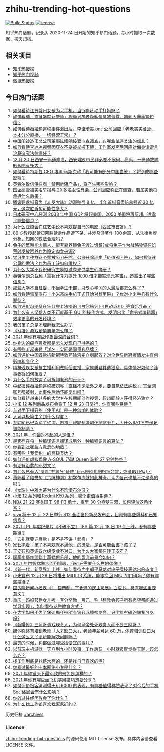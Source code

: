 # zhihu-trending-hot-questions

[![Build Status](https://github.com/justjavac/zhihu-trending-hot-questions/workflows/ci/badge.svg?branch=master)](https://github.com/justjavac/zhihu-trending-hot-questions/actions)
[![license](https://img.shields.io/github/license/justjavac/zhihu-trending-hot-questions)](https://github.com/justjavac/zhihu-trending-hot-questions/blob/master/LICENSE)

知乎热门话题，记录从 2020-11-24 日开始的知乎热门话题。每小时抓取一次数据，按天[归档](./archives)。

## 相关项目

- [知乎热搜榜](https://github.com/justjavac/zhihu-trending-top-search)
- [知乎热门视频](https://github.com/justjavac/zhihu-trending-hot-video)
- [微博热搜榜](https://github.com/justjavac/weibo-trending-hot-search)

## 今日热门话题

<!-- BEGIN -->
<!-- 最后更新时间 Wed Dec 22 2021 04:20:51 GMT+0800 (China Standard Time) -->

1. [如何看待江苏常州女孩为买手机，当街嘶吼动手打妈妈？](https://www.zhihu.com/question/507423388)
1. [如何看待「震旦学院女教师」视频发布者隐私信息被泄露，接到大量辱骂短信？](https://www.zhihu.com/question/507001387)
1. [如何看待薇娅偷逃税事件爆出后，李佳琦美 one 公司回应「老老实实经营、本本分分直播、一切经营正常」？](https://www.zhihu.com/question/507347407)
1. [中国印钞造币总公司董事陈耀明接受审查调查，有哪些值得关注的信息？](https://www.zhihu.com/question/504575609)
1. [如何看待李冰冰视频因穿衣不妥被举报下架，工作室发声明回应对侮辱诽谤言论将追究法律责任？](https://www.zhihu.com/question/507210327)
1. [12 月 20 日西安一码通崩溃，西安建议市民非必要不展码、亮码，一码通故障的影响有多大？](https://www.zhihu.com/question/507212445)
1. [如何看待特斯拉 CEO 埃隆·马斯克称「我可能有部分中国血统」？将造成哪些影响？](https://www.zhihu.com/question/507262286)
1. [英特尔致信供应商「禁用新疆产品」，将产生哪些影响？](https://www.zhihu.com/question/507622658)
1. [国企高管被实名举报与 20 多名女性有染，公司回应称正在调查，若属实他将承担什么后果？](https://www.zhihu.com/question/507325885)
1. [腾讯要求抖音为《斗罗大陆》动漫赔偿 8 亿，半年诉抖音索赔总额近 30 亿元，这次胜诉的可能性多大？](https://www.zhihu.com/question/507510229)
1. [日本研究中心预测 2033 年中国 GDP 将超美国，2050 美国将再反超，透露了哪些信息？](https://www.zhihu.com/question/507332288)
1. [为什么沈腾会在综艺中说不喜欢提自己的电影《西虹市首富》？](https://www.zhihu.com/question/454013168)
1. [89 岁教授起诉知网胜诉后作品遭下架，共涉及其著作 100 余篇，从法律角度分析，知网的做法合理吗？](https://www.zhihu.com/question/507511873)
1. [兔子的繁殖能力惊人，能否靠养殖兔子渡过饥荒?或将兔子作为战略物资在饥荒时发放喂养作为稳定肉食来源?](https://www.zhihu.com/question/506203870)
1. [实习生工作群点个赞被公司开除，公司开除理由「价值观不符」，如何看待该公司的做法？作为员工该如何维权？](https://www.zhihu.com/question/507159429)
1. [为什么大学不组织研究生模拟试卷来供学生们考研？](https://www.zhihu.com/question/503901056)
1. [英特尔副总裁称「需将计算力提升 1000 倍才能实现元宇宙」，透露出了哪些信息？](https://www.zhihu.com/question/507281065)
1. [那些大学不当班委，不当学生干部，只专心学习的人最后都怎么样了？](https://www.zhihu.com/question/484204819)
1. [如何看待雷军宣布「小米高端手机正式开始对标苹果」？你对小米手机有什么期待？](https://www.zhihu.com/question/507596639)
1. [如何评价冯提莫在生日会上演唱的《为你铭刻》《百战成川》等音乐作品？](https://www.zhihu.com/question/507600203)
1. [为什么有人坚信人类不可能基于 GUI 的操作方式，发明出比「命令式编辑器」效率更高的开发环境？](https://www.zhihu.com/question/506367072)
1. [我的孩子总是不理解我怎么办？](https://www.zhihu.com/question/506990679)
1. [《幻塔》游戏剧情质量怎么样？](https://www.zhihu.com/question/503560788)
1. [2021 年你有哪些印象最深的台词？](https://www.zhihu.com/question/503251862)
1. [你身边的癌症患者都是怎么发现自己得癌的？](https://www.zhihu.com/question/506470415)
1. [有哪些听起来是「洋名」实际是国货的品牌？](https://www.zhihu.com/question/21331935)
1. [如何评价中国首款抗新冠特效药输液完立刻起效？对全世界新冠疫情发生有何影响和变化？](https://www.zhihu.com/question/507304138)
1. [精神残疾女孩被主播利用做低俗直播，家属质疑其遭猥亵，具体情况如何？涉事者将如何担责？](https://www.zhihu.com/question/507434629)
1. [为什么手机放弃了可拆卸电池的设计？](https://www.zhihu.com/question/506434153)
1. [中纪报评薇娅偷逃税被罚称「直播不是法外之地，要自觉依法纳税」，其全网账号都被封，此事件后她还能复出吗？](https://www.zhihu.com/question/507429121)
1. [如何看待越来越多的大学生在校期间创作视频，超越同龄人获得经济独立？](https://www.zhihu.com/question/507280392)
1. [小米 12 系列新品发布会将于 12 月 28 日举行，你有哪些期待？](https://www.zhihu.com/question/507455269)
1. [与对手下棋开狗（使用AI）是一种怎样的体验？](https://www.zhihu.com/question/400745026)
1. [人可以极简主义到什么程度？](https://www.zhihu.com/question/313020218)
1. [互联网已经杀成了红海，制造业智能制造却还寥寥无几，为什么BAT不去涉足智能制造？](https://www.zhihu.com/question/278732236)
1. [2021 年，你最对不起的人是谁？](https://www.zhihu.com/question/506998629)
1. [是否存在将一种编译语言翻译成另外一种编程语言的算法？](https://www.zhihu.com/question/507313589)
1. [你看到过哪些有意思的地图？](https://www.zhihu.com/question/34378366)
1. [有哪些「我爱你」的高级表达？](https://www.zhihu.com/question/316608391)
1. [如何评价虚拟偶像 A-SOUL 乃琳 Queen 装扮 27 分钟售空？](https://www.zhihu.com/question/507368110)
1. [有没有治愈的小甜文？](https://www.zhihu.com/question/491852335)
1. [为什么总有人"觉着"并疯狂"证明"自己是阿斯伯格综合症，或者INTP(J)？](https://www.zhihu.com/question/504557683)
1. [萧峰看了段誉的《六脉神剑》初学乍练就如此神奇，认为自己也抵不过是真的吗？](https://www.zhihu.com/question/458188685)
1. [《龙珠》中雅木茶为什么不珍惜布尔玛？](https://www.zhihu.com/question/338510877)
1. [小米 12 系列和 Redmi K50 系列，哪个更值得期待？](https://www.zhihu.com/question/500812942)
1. [NBA 21-22 赛季国王 98:113 勇士，库里 30 分追梦三双，如何评价这场比赛？](https://www.zhihu.com/question/507460919)
1. [vivo 将于 12 月 22 日举行 S12 全面出色新品发布会，目前有哪些爆料和已知信息？](https://www.zhihu.com/question/505923950)
1. [2021 LPL 年度纪录片《不破不立》TES 篇 12 月 18 日 19 点上线，都有哪些期待？](https://www.zhihu.com/question/506642017)
1. [「送礼就要送爆款」是不是不讲「武德」？](https://www.zhihu.com/question/507384520)
1. [家长抱着「孩子不喜欢就不逼他」的想法，是否可能会害了孩子？](https://www.zhihu.com/question/506978260)
1. [王安石和英语四六级专业不对口，为什么大家都在转王安石？](https://www.zhihu.com/question/506776514)
1. [国脚李磊加盟瑞士草蜢俱乐部，他的留洋前景会如何？](https://www.zhihu.com/question/507351475)
1. [2021 年内娱偶像大面积塌房，我们还需要什么样的偶像？](https://www.zhihu.com/question/507190131)
1. [《新一代，新竞界》上线，如何看待片中郎平马龙对电子竞技表达出的态度？](https://www.zhihu.com/question/507491410)
1. [小米宣布 12 月 28 日将推出 MIUI 13 系统，能够挽回 MIUI 的口碑吗？你有哪些期待？](https://www.zhihu.com/question/507475813)
1. [国务院新闻办发表《「一国两制」下香港的民主发展》白皮书，具有哪些重要意义？](https://www.zhihu.com/question/507229042)
1. [重庆一妈妈鼓励女儿考一百分奖励一百元，称「想教会孩子所有愿望都能通过学习实现」，如何看待这种教育方式？](https://www.zhihu.com/question/507256189)
1. [在大学如果不为了保研那样把所有课的成绩都刷高，只学好考研的课程可以吗?](https://www.zhihu.com/question/504150984)
1. [《甄嬛传》三阿哥调戏瑛贵人，为何皇帝处死瑛贵人而不是三阿哥？](https://www.zhihu.com/question/415419799)
1. [媒体称体育培训老师「人才缺口大」，老师年薪可达 60 万，体育培训缺口为什么这么大？高薪能解决问题吗？](https://www.zhihu.com/question/507016703)
1. [最穷的时候，你都做过哪些捡便宜的事儿？](https://www.zhihu.com/question/60277482)
1. [以前玩主机游戏一天八到九小时没事，工作后玩一小时就反胃觉得无聊，该怎么办？](https://www.zhihu.com/question/364435533)
1. [找工作到底是找薪水高的，还是找自己喜欢的呢?](https://www.zhihu.com/question/505372720)
1. [你看过最好的十本网络小说是什么？](https://www.zhihu.com/question/35584877)
1. [2021 年你镜头下最别致的景色是怎样的？](https://www.zhihu.com/question/505890550)
1. [2021 年你有哪些坐飞机实用技巧想要分享？](https://www.zhihu.com/question/506206642)
1. [如何评价极客湾测得天玑 9000 的表现，有哪些值得称赞表现？对今后的手机 Soc 格局会有什么影响？](https://www.zhihu.com/question/507268111)
1. [你的过往经历教会了你什么？](https://www.zhihu.com/question/504540275)
1. [为什么找工作都喜欢找离家近的？](https://www.zhihu.com/question/496277748)

<!-- END -->

历史归档 [./archives](./archives)

### License

[zhihu-trending-hot-questions](https://github.com/justjavac/zhihu-trending-hot-questions)
的源码使用 MIT License 发布。具体内容请查看 [LICENSE](./LICENSE) 文件。
